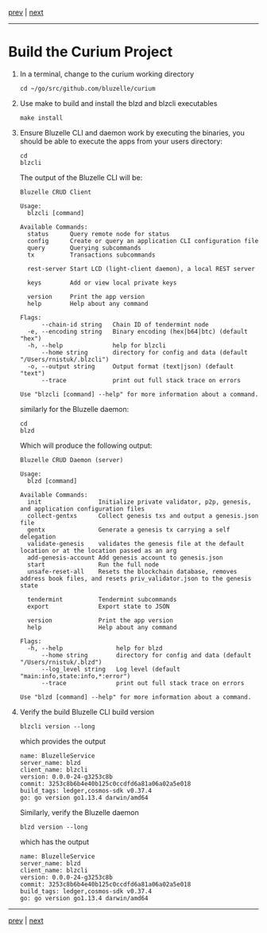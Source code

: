 [prev](./devenv.md) | [next](./deploy.md)
***

Build the Curium Project
========================

1.  In a terminal, change to the curium working directory

        cd ~/go/src/github.com/bluzelle/curium
 
2.  Use make to build and install the blzd and blzcli executables

        make install
 
3.  Ensure Bluzelle CLI and daemon work by executing the binaries, you should 
    be able to execute the apps from your users directory:

        cd
        blzcli
        
    The output of the Bluzelle CLI will be:

        Bluzelle CRUD Client
        
        Usage:
          blzcli [command]

        Available Commands:
          status      Query remote node for status
          config      Create or query an application CLI configuration file
          query       Querying subcommands
          tx          Transactions subcommands
        
          rest-server Start LCD (light-client daemon), a local REST server
        
          keys        Add or view local private keys
        
          version     Print the app version
          help        Help about any command
        
        Flags:
              --chain-id string   Chain ID of tendermint node
          -e, --encoding string   Binary encoding (hex|b64|btc) (default "hex")
          -h, --help              help for blzcli
              --home string       directory for config and data (default "/Users/rnistuk/.blzcli")
          -o, --output string     Output format (text|json) (default "text")
              --trace             print out full stack trace on errors

        Use "blzcli [command] --help" for more information about a command.

    similarly for the Bluzelle daemon:

        cd
        blzd
        
    Which will produce the following output:
        
        Bluzelle CRUD Daemon (server)
        
        Usage:
          blzd [command]
        
        Available Commands:
          init                Initialize private validator, p2p, genesis, and application configuration files
          collect-gentxs      Collect genesis txs and output a genesis.json file
          gentx               Generate a genesis tx carrying a self delegation
          validate-genesis    validates the genesis file at the default location or at the location passed as an arg
          add-genesis-account Add genesis account to genesis.json
          start               Run the full node
          unsafe-reset-all    Resets the blockchain database, removes address book files, and resets priv_validator.json to the genesis state
        
          tendermint          Tendermint subcommands
          export              Export state to JSON
        
          version             Print the app version
          help                Help about any command
        
        Flags:
          -h, --help               help for blzd
              --home string        directory for config and data (default "/Users/rnistuk/.blzd")
              --log_level string   Log level (default "main:info,state:info,*:error")
              --trace              print out full stack trace on errors
        
        Use "blzd [command] --help" for more information about a command.
 
4.  Verify the build Bluzelle CLI build version

        blzcli version --long
        
    which provides the output
        
        name: BluzelleService
        server_name: blzd
        client_name: blzcli
        version: 0.0.0-24-g3253c8b
        commit: 3253c8b6b4e40b125c0ccdfd6a81a06a02a5e018
        build_tags: ledger,cosmos-sdk v0.37.4
        go: go version go1.13.4 darwin/amd64
        
    Similarly, verify the Bluzelle daemon
    
        blzd version --long
        
    which has the output
        
        name: BluzelleService
        server_name: blzd
        client_name: blzcli
        version: 0.0.0-24-g3253c8b
        commit: 3253c8b6b4e40b125c0ccdfd6a81a06a02a5e018
        build_tags: ledger,cosmos-sdk v0.37.4
        go: go version go1.13.4 darwin/amd64
 
 ***
 [prev](./devenv.md) | [next](./deploy.md)